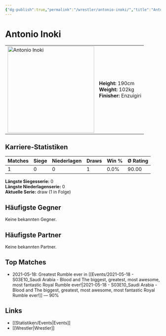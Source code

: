 ```yaml
---
{"dg-publish":true,"permalink":"/wrestler/antonio-inoki/","title":"Antonio Inoki","tags":["wrestler"],"noteIcon":""}
---
```



# Antonio Inoki

<table>
        <tr>
        <td><img src="https://github.com/CptSpaulding1980/choke-slam-wrestling/releases/download/images/Antonio_Inoki.png" width="280" alt="Antonio Inoki"></td>
        <td>
        <b>Height:</b> 190cm<br>
        <b>Weight:</b> 102kg<br>
        <b>Finisher:</b> Enzuigiri<br>
        </td>
        </tr>
        </table>
        
## Karriere-Statistiken

| Matches | Siege | Niederlagen | Draws | Win % | Ø Rating |
|---------|-------|-------------|-------|-------|-----------|
| 1 | 0 | 0 | 1 | 0.0% | 90.00 |

**Längste Siegesserie:** 0<br>**Längste Niederlagenserie:** 0<br>**Aktuelle Serie:** draw (1 in Folge)


## Häufigste Gegner
Keine bekannten Gegner.

## Häufigste Partner
Keine bekannten Partner.

## Top Matches
- 2021-05-18: Greatest Rumble ever in [[Events/2021-05-18 - S03E10_Saudi Arabia - Blood and The biggest, greatest, most awesome, most fantastic Royal Rumble ever!\|2021-05-18 - S03E10_Saudi Arabia - Blood and The biggest, greatest, most awesome, most fantastic Royal Rumble ever!]] — 90%

## Links
- [[Statistiken/Events\|Events]]
- [[Wrestler\|Wrestler]]
